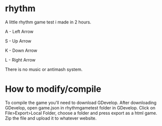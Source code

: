 # rhythm
A little rhythm game test i made in 2 hours.

A - Left Arrow

S - Up Arrow

K - Down Arrow

L - Right Arrow

There is no music or antimash system.

# How to modify/compile
To compile the game you'll need to download GDevelop.
After downloading GDevelop, open game.json in rhythmgametest folder in GDevelop.
Click on File>Export>Local Folder, choose a folder and press export as a html game.
Zip the file and upload it to whatever website.

